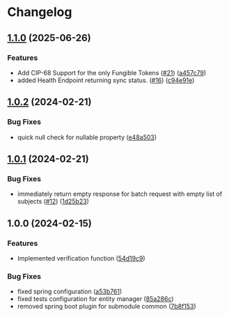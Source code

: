 # Changelog

## [1.1.0](https://github.com/cardano-foundation/cf-token-metadata-registry/compare/v1.0.2...v1.1.0) (2025-06-26)


### Features

* Add CIP-68 Support for the only Fungible Tokens ([#21](https://github.com/cardano-foundation/cf-token-metadata-registry/issues/21)) ([a457c79](https://github.com/cardano-foundation/cf-token-metadata-registry/commit/a457c798c2b024d01ae56f5ea4b5861bca30f4ab))
* added Health Endpoint returning sync status. ([#16](https://github.com/cardano-foundation/cf-token-metadata-registry/issues/16)) ([c94e91e](https://github.com/cardano-foundation/cf-token-metadata-registry/commit/c94e91ec66eecda17083082afa03a246b1ff6d85))

## [1.0.2](https://github.com/cardano-foundation/cf-token-metadata-registry/compare/v1.0.1...v1.0.2) (2024-02-21)


### Bug Fixes

* quick null check for nullable property ([e48a503](https://github.com/cardano-foundation/cf-token-metadata-registry/commit/e48a50369b7328ad6281a9e65abc8843f4dcac52))

## [1.0.1](https://github.com/cardano-foundation/cf-token-metadata-registry/compare/v1.0.0...v1.0.1) (2024-02-21)


### Bug Fixes

* immediately return empty response for batch request with empty list of subjects ([#12](https://github.com/cardano-foundation/cf-token-metadata-registry/issues/12)) ([1d25b23](https://github.com/cardano-foundation/cf-token-metadata-registry/commit/1d25b238a4671ca6630361b7d3cc1e02eb8eaf6d))

## 1.0.0 (2024-02-15)


### Features

* Implemented verification function ([54d19c9](https://github.com/cardano-foundation/cf-token-metadata-registry/commit/54d19c9719265b47141f325c88c4a3d9d6deb5e5))


### Bug Fixes

* fixed spring configuration ([a53b761](https://github.com/cardano-foundation/cf-token-metadata-registry/commit/a53b761a408eea7bc49da02a1f420dcdd42f785c))
* fixed tests configuration for entity manager ([85a286c](https://github.com/cardano-foundation/cf-token-metadata-registry/commit/85a286cc7034351d929956b049ed56323c49660f))
* removed spring boot plugin for submodule common ([7b8f153](https://github.com/cardano-foundation/cf-token-metadata-registry/commit/7b8f1531dec2eaf646c0075e9a65021a0dddc34a))
